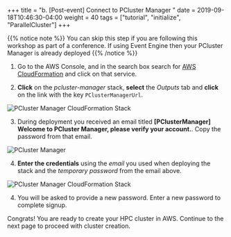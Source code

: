 +++
title = "b. [Post-event] Connect to PCluster Manager "
date = 2019-09-18T10:46:30-04:00
weight = 40
tags = ["tutorial", "initialize", "ParallelCluster"]
+++

{{% notice note %}}
You can skip this step if you are following this workshop as part of a conference. If using Event Engine then your PCluster Manager is already deployed
{{% /notice %}}


1. Go to the AWS Console, and in the search box search for [AWS CloudFormation](https://console.aws.amazon.com/cloudformation/home) and click on that service.

2. **Click** on the *pcluster-manager* stack, **select** the *Outputs* tab and **click** on the link with the key `PClusterManagerUrl`.

![PCluster Manager CloudFormation Stack](/images/hpc-aws-parallelcluster-workshop/pcmanager-url.png)

3. During deployment you received an email titled **[PClusterManager] Welcome to PCluster Manager, please verify your account.**. Copy the password from that email.

![PCluster Manager](/images/hpc-aws-parallelcluster-workshop/pcm-email.png)

4. **Enter the credentials**  using the *email* you used when deploying the stack and the *temporary password* from the email above.

![PCluster Manager CloudFormation Stack](/images/hpc-aws-parallelcluster-workshop/pcmanager-creds.png)

4. You will be asked to provide a new password. Enter a new password to complete signup.

Congrats! You are ready to create your HPC cluster in AWS. Continue to the next page to proceed with cluster creation.
